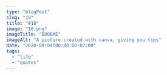 ```yaml
---
type: "blogPost"
slug: "18"
title: "#18"
image: "18.png"
imageTitle: "BOOBAE"
imageAlt: "A picture created with canva, giving you tips"
date: "2020-09-04T00:00:00-07:00"
tags:
  - "life"
  - "quotes"
---
```


